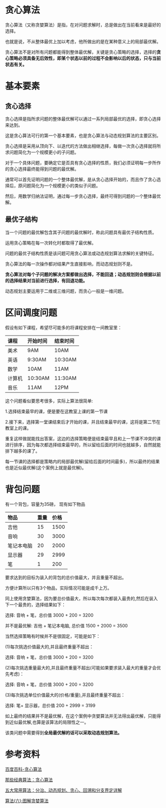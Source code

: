 # 贪心算法

贪心算法（又称贪婪算法）是指，在对问题求解时，总是做出在当前看来是最好的选择。

也就是说，不从整体最优上加以考虑，他所做出的是在某种意义上的局部最优解。

贪心算法不是对所有问题都能得到整体最优解，关键是贪心策略的选择，选择的**贪心策略必须具备无后效性，即某个状态以前的过程不会影响以后的状态，只与当前状态有关。**

# 基本要素

## 贪心选择

贪心选择是指所求问题的整体最优解可以通过一系列局部最优的选择，即贪心选择来达到。

这是贪心算法可行的第一个基本要素，也是贪心算法与动态规划算法的主要区别。

贪心选择是采用从顶向下、以迭代的方法做出相继选择，每做一次贪心选择就将所求问题简化为一个规模更小的子问题。

对于一个具体问题，要确定它是否具有贪心选择的性质，我们必须证明每一步所作的贪心选择最终能得到问题的最优解。

通常可以首先证明问题的一个整体最优解，是从贪心选择开始的，而且作了贪心选择后，原问题简化为一个规模更小的类似子问题。

然后，用数学归纳法证明，通过每一步贪心选择，最终可得到问题的一个整体最优解。

## 最优子结构

当一个问题的最优解包含其子问题的最优解时，称此问题具有最优子结构性质。

运用贪心策略在每一次转化时都取得了最优解。

问题的最优子结构性质是该问题可用贪心算法或动态规划算法求解的关键特征。

贪心算法的每一次操作都对结果产生直接影响，而动态规划则不是。

**贪心算法对每个子问题的解决方案都做出选择，不能回退；动态规划则会根据以前的选择结果对当前进行选择，有回退功能。**

动态规划主要运用于二维或三维问题，而贪心一般是一维问题。

# 区间调度问题

假设有如下课程，希望尽可能多的将课程安排在一间教室里：

| 课程   | 开始时间 | 结束时间 |
| :----- | :------- | :------- |
| 美术   | 9AM      | 10AM     |
| 英语   | 9:30AM   | 10:30AM  |
| 数学   | 10AM     | 11AM     |
| 计算机 | 10:30AM  | 11:30AM  |
| 音乐   | 11AM     | 12PM     |

这个问题看似要思考很多，实际上算法很简单:

1.选择结束最早的课，便是要在这教室上课的第一节课

2.接下来，选择第一堂课结束后才开始的课，并且结束最早的课，这将是第二节在教室上的课。

重复这样做就能找出答案，这边的选择策略便是结束最早且和上一节课不冲突的课进行排序，因为每次都选择结束最早的，所以留给后面的时间也就越多，自然就能排下越多的课了。

每一节课的选择都是策略内的局部最优解(留给后面的时间最多)，所以最终的结果也是近似最优解(这个案例上就是最优解)。

# 背包问题

有一个背包，容量为35磅， 现有如下物品

| 物品       | 重量 | 价格 |
| :--------- | :--- | :--- |
| 吉他       | 15   | 1500 |
| 音响       | 30   | 3000 |
| 笔记本电脑 | 20   | 2000 |
| 显示器     | 29   | 2999 |
| 笔         | 1    | 200  |

要求达到的目标为装入的背包的总价值最大，并且重量不超出。

方便计算所以只有3个物品，实际情况可能是成千上万。

同上使用贪婪算法，因为要总价值最大，所以每次每次都装入最贵的,然后在装入下一个最贵的，选择结果如下：

选择: 音响 + 笔，总价值 3000 + 200 = 3200

并不是最优解: 吉他 + 笔记本电脑, 总价值 1500 + 2000 = 3500

当然选择策略有时候并不是很固定，可能是如下：

(1)每次挑选价值最大的,并且最终重量不超出：

选择: 音响 + 笔，总价值 3000 + 200 = 3200

(2)每次挑选重量最大的,并且最终重量不超出(可能如果要求装入最大的重量才会优先考虑)：

选择: 音响 + 笔，总价值 3000 + 200 = 3200

(3)每次挑选单位价值最大的(价格/重量),并且最终重量不超出：

选择: 笔+ 显示器，总价值 200 + 2999 = 3199

如上最终的结果并不是最优解，在这个案例中贪婪算法并无法得出最优解，只能得到近似最优解,也算是该算法的局限性之一。

该类问题中需要得到**全局最优解的话可以采取动态规划算法。**

# 参考资料

[百度百科-贪心算法](https://baike.baidu.com/item/贪心算法/5411800?fr=aladdin)

[那些经典算法：贪心算法](https://www.cnblogs.com/seaspring/p/11562304.html)

[五大常用算法：分治、动态规划、贪心、回溯和分支界定详解](https://www.douban.com/note/689405675/)

[算法(六):图解贪婪算法](https://blog.csdn.net/weixin_34179762/article/details/88015684)
